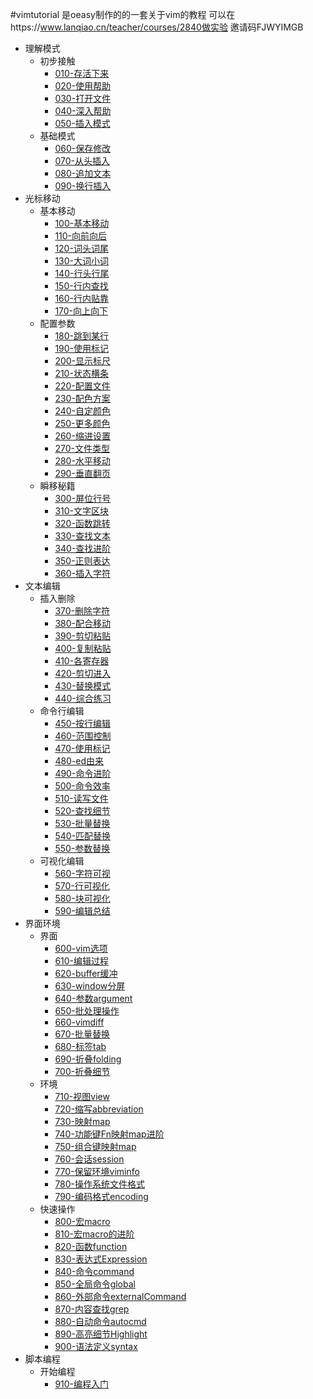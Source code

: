 #vimtutorial
是oeasy制作的的一套关于vim的教程
可以在https://www.lanqiao.cn/teacher/courses/2840做实验
邀请码FJWYIMGB
- 理解模式
    - 初步接触
        - [010-存活下来](./markdown/010-49420-存活下来.sy.md)
        - [020-使用帮助](./markdown/020-50041-使用帮助.sy.md)
        - [030-打开文件](./markdown/030-50043-打开文件.sy.md)
        - [040-深入帮助](./markdown/040-50083-深入帮助.sy.md)
        - [050-插入模式](./markdown/050-50084-插入模式.sy.md)
    - 基础模式    
        - [060-保存修改](./markdown/060-50210-保存修改.sy.md)
        - [070-从头插入](./markdown/070-50211-从头插入.sy.md)
        - [080-追加文本](./markdown/080-50213-追加文本.sy.md)
        - [090-换行插入](./markdown/090-50226-换行插入.sy.md)
- 光标移动
    - 基本移动
        - [100-基本移动](./markdown/100-50227-基本移动.sy.md)
        - [110-向前向后](./markdown/110-52121-向前向后.sy.md)
        - [120-词头词尾](./markdown/120-52241-词头词尾.sy.md)
        - [130-大词小词](./markdown/130-52280-大词小词.sy.md)
        - [140-行头行尾](./markdown/140-52281-行头行尾.sy.md)
        - [150-行内查找](./markdown/150-52282-行内查找.sy.md)
        - [160-行内贴靠](./markdown/160-52485-行内贴靠.sy.md)
        - [170-向上向下](./markdown/170-52557-向上向下.sy.md)
    - 配置参数 
        - [180-跳到某行](./markdown/180-52611-跳到某行.sy.md)
        - [190-使用标记](./markdown/190-79636-使用标记.sy.md)
        - [200-显示标尺](./markdown/200-52885-显示标尺.sy.md)
        - [210-状态横条](./markdown/210-52894-状态横条.sy.md)
        - [220-配置文件](./markdown/220-52895-配置文件.sy.md)
        - [230-配色方案](./markdown/230-52975-配色方案.sy.md)
        - [240-自定颜色](./markdown/240-52977-自定颜色.sy.md)
        - [250-更多颜色](./markdown/250-157153-更多颜色.sy.md)
        - [260-缩进设置](./markdown/260-53012-缩进设置.sy.md)
        - [270-文件类型](./markdown/270-53095-文件类型.sy.md)
        - [280-水平移动](./markdown/280-53096-水平移动.sy.md)
        - [290-垂直翻页](./markdown/290-53103-垂直翻页.sy.md)
    - 瞬移秘籍
        - [300-屏位行号](./markdown/300-53107-屏位行号.sy.md)
        - [310-文字区块](./markdown/310-53102-文字区块.sy.md)
        - [320-函数跳转](./markdown/320-82618-函数跳转.sy.md)
        - [330-查找文本](./markdown/330-53108-查找文本.sy.md)
        - [340-查找进阶](./markdown/340-53112-查找进阶.sy.md)
        - [350-正则表达](./markdown/350-79644-正则表达.sy.md)
        - [360-插入字符](./markdown/360-79726-插入字符.sy.md)
- 文本编辑 
    - 插入删除
        - [370-删除字符](./markdown/370-79727-删除字符.sy.md)
        - [380-配合移动](./markdown/380-79818-配合移动.sy.md)
        - [390-剪切粘贴](./markdown/390-79823-剪切粘贴.sy.md)
        - [400-复制粘贴](./markdown/400-79930-复制粘贴.sy.md)
        - [410-各寄存器](./markdown/410-79953-各寄存器.sy.md)
        - [420-剪切进入](./markdown/420-80098-剪切进入.sy.md)
        - [430-替换模式](./markdown/430-80099-替换模式.sy.md)
        - [440-综合练习](./markdown/440-80100-综合练习.sy.md)
    - 命令行编辑
        - [450-按行编辑](./markdown/450-80115-按行编辑.sy.md)
        - [460-范围控制](./markdown/460-81024-范围控制.sy.md)
        - [470-使用标记](./markdown/470-81025-使用标记.sy.md)
        - [480-ed由来](./markdown/480-81029-ed由来.sy.md)
        - [490-命令进阶](./markdown/490-81336-命令进阶.sy.md)
        - [500-命令效率](./markdown/500-81338-命令效率.sy.md)
        - [510-读写文件](./markdown/510-81543-读写文件.sy.md)
        - [520-查找细节](./markdown/520-81549-查找细节.sy.md)
        - [530-批量替换](./markdown/530-81564-批量替换.sy.md)
        - [540-匹配替换](./markdown/540-81622-匹配替换.sy.md)
        - [550-参数替换](./markdown/550-81623-参数替换.sy.md)
    - 可视化编辑
        - [560-字符可视](./markdown/560-81624-字符可视.sy.md)
        - [570-行可视化](./markdown/570-81629-行可视化.sy.md)
        - [580-块可视化](./markdown/580-81713-块可视化.sy.md)
        - [590-编辑总结](./markdown/590-81715-编辑总结.sy.md)
- 界面环境
    - 界面
        - [600-vim选项](./markdown/600-81781-vim选项.sy.md)
        - [610-编辑过程](./markdown/610-81796-编辑过程.sy.md)
        - [620-buffer缓冲](./markdown/620-81877-buffer缓冲.sy.md)
        - [630-window分屏](./markdown/630-81894-window分屏.sy.md)
        - [640-参数argument](./markdown/640-81966-参数argument.sy.md)
        - [650-批处理操作](./markdown/650-81945-批处理操作.sy.md)
        - [660-vimdiff](./markdown/660-157478-vimdiff.sy.md)
        - [670-批量替换](./markdown/670-81968-批量替换.sy.md)
        - [680-标签tab](./markdown/680-82621-标签tab.sy.md)
        - [690-折叠folding](./markdown/690-86848-折叠folding.sy.md)
        - [700-折叠细节](./markdown/700-86849-折叠细节.sy.md)
    - 环境
        - [710-视图view](./markdown/710-170697-视图view.sy.md)
        - [720-缩写abbreviation](./markdown/720-170714-缩写abbreviation.sy.md)
        - [730-映射map](./markdown/730-170729-映射map.sy.md)
        - [740-功能键Fn映射map进阶](./markdown/740-170734-功能键Fn映射map进阶.sy.md)
        - [750-组合键映射map](./markdown/750-170982-组合键映射map.sy.md)
        - [760-会话session](./markdown/760-173575-会话session.sy.md)
        - [770-保留环境viminfo](./markdown/770-174121-保留环境viminfo.sy.md)
        - [780-操作系统文件格式](./markdown/780-181968-操作系统文件格式fileformat.sy.md)
        - [790-编码格式encoding](./markdown/790-182228-编码格式encoding.sy.md)
    - 快速操作
        - [800-宏macro](./markdown/800-182652-宏macro.sy.md)
        - [810-宏macro的进阶](./markdown/810-182653-宏macro的进阶.sy.md)
        - [820-函数function](./markdown/820-182654-函数function.sy.md)
        - [830-表达式Expression](./markdown/830-182657-表达式Expression.sy.md)
        - [840-命令command](./markdown/840-182673-命令command.sy.md)
        - [850-全局命令global](./markdown/850-182675-全局命令global.sy.md)
        - [860-外部命令externalCommand](./markdown/860-182677-外部命令externalCommand.sy.md)
        - [870-内容查找grep](./markdown/870-183444-内容查找grep.sy.md)
        - [880-自动命令autocmd](./markdown/880-183445-自动命令autocmd.sy.md)
        - [890-高亮细节Highlight](./markdown/890-183456-高亮细节Highlight.sy.md)
        - [900-语法定义syntax](./markdown/900-183457-语法定义syntax.sy.md)
- 脚本编程 
    - 开始编程
        - [910-编程入门](./markdown/910-183639-编程入门.sy.md)
    
